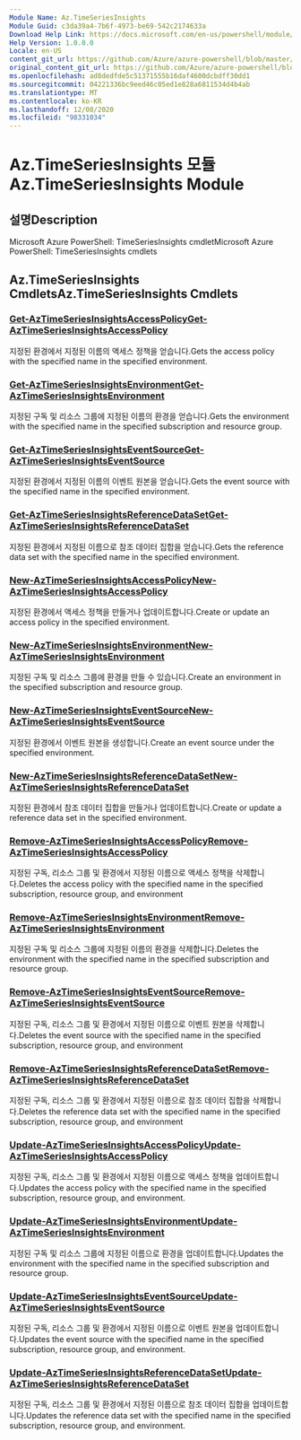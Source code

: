 ```yaml
---
Module Name: Az.TimeSeriesInsights
Module Guid: c3da39a4-7b6f-4973-be69-542c2174633a
Download Help Link: https://docs.microsoft.com/en-us/powershell/module/az.timeseriesinsights
Help Version: 1.0.0.0
Locale: en-US
content_git_url: https://github.com/Azure/azure-powershell/blob/master/src/TimeSeriesInsights/help/Az.TimeSeriesInsights.md
original_content_git_url: https://github.com/Azure/azure-powershell/blob/master/src/TimeSeriesInsights/help/Az.TimeSeriesInsights.md
ms.openlocfilehash: ad8dedfde5c51371555b16daf4600dcbdff30dd1
ms.sourcegitcommit: 04221336bc9eed46c05ed1e828a6811534d4b4ab
ms.translationtype: MT
ms.contentlocale: ko-KR
ms.lasthandoff: 12/08/2020
ms.locfileid: "98331034"
---
```

# <span data-ttu-id="433b2-101">Az.TimeSeriesInsights 모듈</span><span class="sxs-lookup"><span data-stu-id="433b2-101">Az.TimeSeriesInsights Module</span></span>
## <span data-ttu-id="433b2-102">설명</span><span class="sxs-lookup"><span data-stu-id="433b2-102">Description</span></span>
<span data-ttu-id="433b2-103">Microsoft Azure PowerShell: TimeSeriesInsights cmdlet</span><span class="sxs-lookup"><span data-stu-id="433b2-103">Microsoft Azure PowerShell: TimeSeriesInsights cmdlets</span></span>

## <span data-ttu-id="433b2-104">Az.TimeSeriesInsights Cmdlets</span><span class="sxs-lookup"><span data-stu-id="433b2-104">Az.TimeSeriesInsights Cmdlets</span></span>
### [<span data-ttu-id="433b2-105">Get-AzTimeSeriesInsightsAccessPolicy</span><span class="sxs-lookup"><span data-stu-id="433b2-105">Get-AzTimeSeriesInsightsAccessPolicy</span></span>](Get-AzTimeSeriesInsightsAccessPolicy.md)
<span data-ttu-id="433b2-106">지정된 환경에서 지정된 이름의 액세스 정책을 얻습니다.</span><span class="sxs-lookup"><span data-stu-id="433b2-106">Gets the access policy with the specified name in the specified environment.</span></span>

### [<span data-ttu-id="433b2-107">Get-AzTimeSeriesInsightsEnvironment</span><span class="sxs-lookup"><span data-stu-id="433b2-107">Get-AzTimeSeriesInsightsEnvironment</span></span>](Get-AzTimeSeriesInsightsEnvironment.md)
<span data-ttu-id="433b2-108">지정된 구독 및 리소스 그룹에 지정된 이름의 환경을 얻습니다.</span><span class="sxs-lookup"><span data-stu-id="433b2-108">Gets the environment with the specified name in the specified subscription and resource group.</span></span>

### [<span data-ttu-id="433b2-109">Get-AzTimeSeriesInsightsEventSource</span><span class="sxs-lookup"><span data-stu-id="433b2-109">Get-AzTimeSeriesInsightsEventSource</span></span>](Get-AzTimeSeriesInsightsEventSource.md)
<span data-ttu-id="433b2-110">지정된 환경에서 지정된 이름의 이벤트 원본을 얻습니다.</span><span class="sxs-lookup"><span data-stu-id="433b2-110">Gets the event source with the specified name in the specified environment.</span></span>

### [<span data-ttu-id="433b2-111">Get-AzTimeSeriesInsightsReferenceDataSet</span><span class="sxs-lookup"><span data-stu-id="433b2-111">Get-AzTimeSeriesInsightsReferenceDataSet</span></span>](Get-AzTimeSeriesInsightsReferenceDataSet.md)
<span data-ttu-id="433b2-112">지정된 환경에서 지정된 이름으로 참조 데이터 집합을 얻습니다.</span><span class="sxs-lookup"><span data-stu-id="433b2-112">Gets the reference data set with the specified name in the specified environment.</span></span>

### [<span data-ttu-id="433b2-113">New-AzTimeSeriesInsightsAccessPolicy</span><span class="sxs-lookup"><span data-stu-id="433b2-113">New-AzTimeSeriesInsightsAccessPolicy</span></span>](New-AzTimeSeriesInsightsAccessPolicy.md)
<span data-ttu-id="433b2-114">지정된 환경에서 액세스 정책을 만들거나 업데이트합니다.</span><span class="sxs-lookup"><span data-stu-id="433b2-114">Create or update an access policy in the specified environment.</span></span>

### [<span data-ttu-id="433b2-115">New-AzTimeSeriesInsightsEnvironment</span><span class="sxs-lookup"><span data-stu-id="433b2-115">New-AzTimeSeriesInsightsEnvironment</span></span>](New-AzTimeSeriesInsightsEnvironment.md)
<span data-ttu-id="433b2-116">지정된 구독 및 리소스 그룹에 환경을 만들 수 있습니다.</span><span class="sxs-lookup"><span data-stu-id="433b2-116">Create an environment in the specified subscription and resource group.</span></span>

### [<span data-ttu-id="433b2-117">New-AzTimeSeriesInsightsEventSource</span><span class="sxs-lookup"><span data-stu-id="433b2-117">New-AzTimeSeriesInsightsEventSource</span></span>](New-AzTimeSeriesInsightsEventSource.md)
<span data-ttu-id="433b2-118">지정된 환경에서 이벤트 원본을 생성합니다.</span><span class="sxs-lookup"><span data-stu-id="433b2-118">Create an event source under the specified environment.</span></span>

### [<span data-ttu-id="433b2-119">New-AzTimeSeriesInsightsReferenceDataSet</span><span class="sxs-lookup"><span data-stu-id="433b2-119">New-AzTimeSeriesInsightsReferenceDataSet</span></span>](New-AzTimeSeriesInsightsReferenceDataSet.md)
<span data-ttu-id="433b2-120">지정된 환경에서 참조 데이터 집합을 만들거나 업데이트합니다.</span><span class="sxs-lookup"><span data-stu-id="433b2-120">Create or update a reference data set in the specified environment.</span></span>

### [<span data-ttu-id="433b2-121">Remove-AzTimeSeriesInsightsAccessPolicy</span><span class="sxs-lookup"><span data-stu-id="433b2-121">Remove-AzTimeSeriesInsightsAccessPolicy</span></span>](Remove-AzTimeSeriesInsightsAccessPolicy.md)
<span data-ttu-id="433b2-122">지정된 구독, 리소스 그룹 및 환경에서 지정된 이름으로 액세스 정책을 삭제합니다.</span><span class="sxs-lookup"><span data-stu-id="433b2-122">Deletes the access policy with the specified name in the specified subscription, resource group, and environment</span></span>

### [<span data-ttu-id="433b2-123">Remove-AzTimeSeriesInsightsEnvironment</span><span class="sxs-lookup"><span data-stu-id="433b2-123">Remove-AzTimeSeriesInsightsEnvironment</span></span>](Remove-AzTimeSeriesInsightsEnvironment.md)
<span data-ttu-id="433b2-124">지정된 구독 및 리소스 그룹에 지정된 이름의 환경을 삭제합니다.</span><span class="sxs-lookup"><span data-stu-id="433b2-124">Deletes the environment with the specified name in the specified subscription and resource group.</span></span>

### [<span data-ttu-id="433b2-125">Remove-AzTimeSeriesInsightsEventSource</span><span class="sxs-lookup"><span data-stu-id="433b2-125">Remove-AzTimeSeriesInsightsEventSource</span></span>](Remove-AzTimeSeriesInsightsEventSource.md)
<span data-ttu-id="433b2-126">지정된 구독, 리소스 그룹 및 환경에서 지정된 이름으로 이벤트 원본을 삭제합니다.</span><span class="sxs-lookup"><span data-stu-id="433b2-126">Deletes the event source with the specified name in the specified subscription, resource group, and environment</span></span>

### [<span data-ttu-id="433b2-127">Remove-AzTimeSeriesInsightsReferenceDataSet</span><span class="sxs-lookup"><span data-stu-id="433b2-127">Remove-AzTimeSeriesInsightsReferenceDataSet</span></span>](Remove-AzTimeSeriesInsightsReferenceDataSet.md)
<span data-ttu-id="433b2-128">지정된 구독, 리소스 그룹 및 환경에서 지정된 이름으로 참조 데이터 집합을 삭제합니다.</span><span class="sxs-lookup"><span data-stu-id="433b2-128">Deletes the reference data set with the specified name in the specified subscription, resource group, and environment</span></span>

### [<span data-ttu-id="433b2-129">Update-AzTimeSeriesInsightsAccessPolicy</span><span class="sxs-lookup"><span data-stu-id="433b2-129">Update-AzTimeSeriesInsightsAccessPolicy</span></span>](Update-AzTimeSeriesInsightsAccessPolicy.md)
<span data-ttu-id="433b2-130">지정된 구독, 리소스 그룹 및 환경에서 지정된 이름으로 액세스 정책을 업데이트합니다.</span><span class="sxs-lookup"><span data-stu-id="433b2-130">Updates the access policy with the specified name in the specified subscription, resource group, and environment.</span></span>

### [<span data-ttu-id="433b2-131">Update-AzTimeSeriesInsightsEnvironment</span><span class="sxs-lookup"><span data-stu-id="433b2-131">Update-AzTimeSeriesInsightsEnvironment</span></span>](Update-AzTimeSeriesInsightsEnvironment.md)
<span data-ttu-id="433b2-132">지정된 구독 및 리소스 그룹에 지정된 이름으로 환경을 업데이트합니다.</span><span class="sxs-lookup"><span data-stu-id="433b2-132">Updates the environment with the specified name in the specified subscription and resource group.</span></span>

### [<span data-ttu-id="433b2-133">Update-AzTimeSeriesInsightsEventSource</span><span class="sxs-lookup"><span data-stu-id="433b2-133">Update-AzTimeSeriesInsightsEventSource</span></span>](Update-AzTimeSeriesInsightsEventSource.md)
<span data-ttu-id="433b2-134">지정된 구독, 리소스 그룹 및 환경에서 지정된 이름으로 이벤트 원본을 업데이트합니다.</span><span class="sxs-lookup"><span data-stu-id="433b2-134">Updates the event source with the specified name in the specified subscription, resource group, and environment.</span></span>

### [<span data-ttu-id="433b2-135">Update-AzTimeSeriesInsightsReferenceDataSet</span><span class="sxs-lookup"><span data-stu-id="433b2-135">Update-AzTimeSeriesInsightsReferenceDataSet</span></span>](Update-AzTimeSeriesInsightsReferenceDataSet.md)
<span data-ttu-id="433b2-136">지정된 구독, 리소스 그룹 및 환경에서 지정된 이름으로 참조 데이터 집합을 업데이트합니다.</span><span class="sxs-lookup"><span data-stu-id="433b2-136">Updates the reference data set with the specified name in the specified subscription, resource group, and environment.</span></span>

